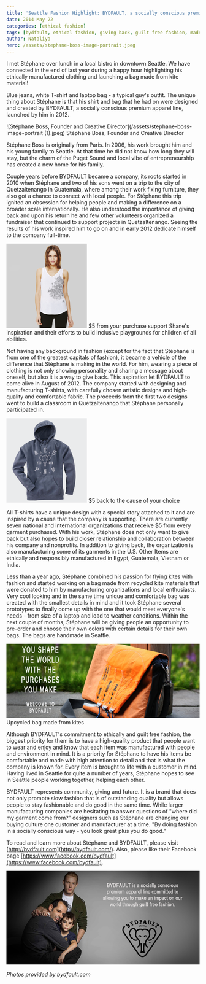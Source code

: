 ```yaml
---
title: 'Seattle Fashion Highlight: BYDFAULT, a socially conscious premium apparel line'
date: 2014 May 22
categories: [ethical fashion]
tags: [bydfault, ethical fashion, giving back, guilt free fashion, made in USA, Seattle fashion, socially conscious, Stéphane Boss]
author: Nataliya
hero: /assets/stephane-boss-image-portrait.jpeg
---
```

I met Stéphane over lunch in a local bistro in downtown Seattle. We have connected in the end of last year during a happy hour highlighting his ethically manufactured clothing and launching a bag made from kite material!

Blue jeans, white T-shirt and laptop bag - a typical guy's outfit. The unique thing about Stéphane is that his shirt and bag that he had on were designed and created by BYDFAULT, a socially conscious premium apparel line, launched by him in 2012.

![Stéphane Boss, Founder and Creative Director](/assets/stephane-boss-image-portrait (1).jpeg)
Stéphane Boss, Founder and Creative Director

Stéphane Boss is originally from Paris. In 2006, his work brought him and his young family to Seattle. At that time he did not know how long they will stay, but the charm of the Puget Sound and local vibe of entrepreneurship has created a new home for his family.

Couple years before BYDFAULT became a company, its roots started in 2010 when Stéphane and two of his sons went on a trip to the city of Quetzaltenango in Guatemala, where among their work fixing furniture, they also got a chance to connect with local people. For Stéphane this trip ignited an obsession for helping people and making a difference on a broader scale internationally. He also understood the importance of giving back and upon his return he and few other volunteers organized a fundraiser that continued to support projects in Quetzaltenango. Seeing the results of his work inspired him to go on and in early 2012 dedicate himself to the company full-time.

![$5 from your purchase support Shane's inspiration and their efforts to build inclusive playgrounds for children of all abilities.](/assets/bydfault-playground-alex-chiu-shanes-inspiration-guilt-free-fashion-womens-fashion-tank-top-you-shape-the-world-with-the-purchases-you-make-white-gray-210x220.png)
$5 from your purchase support Shane's inspiration and their efforts to build inclusive playgrounds for children of all abilities.

Not having any background in fashion (except for the fact that Stéphane is from one of the greatest capitals of fashion), it became a vehicle of the difference that Stéphane is making in the world. For him, wearing a piece of clothing is not only showing personality and sharing a message about oneself, but also it is a way to give back. This aspiration let BYDFAULT to come alive in August of 2012. The company started with designing and manufacturing T-shirts, with carefully chosen artistic designs and high-quality and comfortable fabric. The proceeds from the first two designs went to build a classroom in Quetzaltenango that Stéphane personally participated in.

![$5 back to the cause of your choice](/assets/website-product-page-acs-bdf-denim-pull-over-hood-210x220.png)
$5 back to the cause of your choice

All T-shirts have a unique design with a special story attached to it and are inspired by a cause that the company is supporting. There are currently seven national and international organizations that receive $5 from every garment purchased. With his work, Stéphane does not only want to give back but also hopes to build closer relationship and collaboration between his company and nonprofits. In addition to giving back, the organization is also manufacturing some of its garments in the U.S. Other Items are ethically and responsibly manufactured in Egypt, Guatemala, Vietnam or India.

Less than a year ago, Stéphane combined his passion for flying kites with fashion and started working on a bag made from recycled kite materials that were donated to him by manufacturing organizations and local enthusiasts. Very cool looking and in the same time unique and comfortable bag was created with the smallest details in mind and it took Stéphane several prototypes to finally come up with the one that would meet everyone's needs - from size of a laptop and load to weather conditions. Within the next couple of months, Stéphane will be giving people an opportunity to pre-order and choose their own colors with certain details for their own bags. The bags are handmade in Seattle.

![Upcycled bag made from kites](/assets/messenger-bag-header-blog-680x260.png?w=300)
Upcycled bag made from kites

Although BYDFAULT's commitment to ethically and guilt free fashion, the biggest priority for them is to have a high-quality product that people want to wear and enjoy and know that each item was manufactured with people and environment in mind. It is a priority for Stéphane to have his items be comfortable and made with high attention to detail and that is what the company is known for. Every item is brought to life with a customer in mind. Having lived in Seattle for quite a number of years, Stéphane hopes to see in Seattle people working together, helping each other.

BYDFAULT represents community, giving and future. It is a brand that does not only promote slow fashion that is of outstanding quality but allows people to stay fashionable and do good in the same time. While larger manufacturing companies are hesitating to answer questions of "where did my garment come from?" designers such as Stéphane are changing our buying culture one customer and manufacturer at a time. "By doing fashion in a socially conscious way - you look great plus you do good."

To read and learn more about Stéphane and BYDFAULT, please visit [http://bydfault.com](http://bydfault.com/). Also, please like their Facebook page [https://www.facebook.com/bydfault](https://www.facebook.com/bydfault).

![BYDFAULT-ABOUT-PREMIUM-APPAREL-LINE-GUILT-FREE-FASHION](/assets/bydfault-about-premium-apparel-line-guilt-free-fashion.png?w=300)

*Photos provided by bydfault.com*